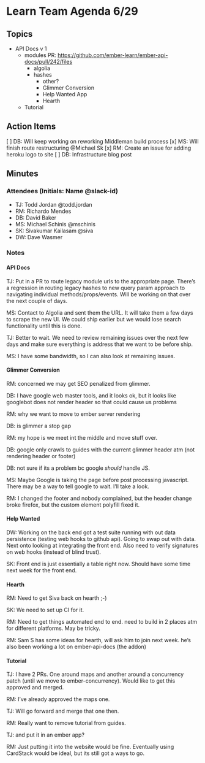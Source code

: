 # Learn Team Agenda 6/29

## Topics

- API Docs v 1
  - modules PR: https://github.com/ember-learn/ember-api-docs/pull/242/files
    - algolia
    - hashes
      - other?
      - Glimmer Conversion
      - Help Wanted App
      - Hearth
  - Tutorial

## Action Items

 [ ] DB: Will keep working on reworking Middleman build process
 [x] MS: Will finish route restructuring @Michael Sk
 [x] RM: Create an issue for adding heroku logo to site
 [ ] DB: Infrastructure blog post

## Minutes

### Attendees (Initials: Name @slack-id)

- TJ: Todd Jordan @todd.jordan
- RM: Richardo Mendes
- DB: David Baker
- MS: Michael Schinis @mschinis
- SK: Sivakumar Kailasam @siva
- DW: Dave Wasmer

### Notes

#### API Docs

TJ: Put in a PR to route legacy module urls to the appropriate page.  There’s a regression in routing legacy hashes to new query param approach to navigating individual methods/props/events.  Will be working on that over the next couple of days.

MS: Contact to Algolia and sent them the URL.  It will take them a few days to scrape the new UI.  We could ship earlier but we would lose search functionality until this is done.

TJ: Better to wait.  We need to review remaining issues over the next few days and make sure everything is address that we want to be before ship.

MS: I have some bandwidth, so I can also look at remaining issues.

#### Glimmer Conversion

RM: concerned we may get SEO penalized  from glimmer.

DB: I have google web master tools, and it looks ok, but it looks like googlebot does not render header so that could cause us problems

RM: why we want to move to ember server rendering

DB: is glimmer a stop gap

RM: my hope is we meet int the middle and move stuff over.

DB: google only crawls to guides with the current glimmer header atm (not rendering header or footer)

DB: not sure if its a problem bc google _should_ handle JS.

MS:  Maybe Google is taking the page before post processing javascript.  There may be a way to tell google to wait.  I’ll take a look.

RM: I changed the footer and nobody complained, but the header change broke firefox, but the custom element polyfill fixed it.

#### Help Wanted

DW: Working on the back end got a test suite running with out data persistence (testing web hooks to github api).  Going to swap out with data.  Next onto looking at integrating the front end.  Also need to verify signatures on web hooks (instead of blind trust).

SK: Front end is just essentially a table right now.  Should have some time next week for the front end.

#### Hearth

RM: Need to get Siva back on hearth ;-)

SK:  We need to set up CI for it.

RM: Need to get things automated end to end.  need to build in 2 places atm for different platforms.  May be tricky.

RM: Sam S has some ideas for hearth, will ask him to join next week.  he’s also been working a lot on ember-api-docs (the addon)

#### Tutorial

TJ: I have 2 PRs.  One around maps and another around a concurrency patch (until we move to ember-concurrency).  Would like to get this approved and merged.

RM: I’ve already approved the maps one.

TJ: Will go forward and merge that one then.

RM: Really want to remove tutorial from guides.

TJ: and put it in an ember app?

RM: Just putting it into the website would be fine.  Eventually using CardStack would be ideal, but its still got a ways to go.
